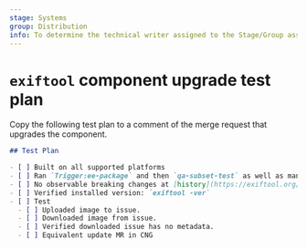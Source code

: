 ```yaml
---
stage: Systems
group: Distribution
info: To determine the technical writer assigned to the Stage/Group associated with this page, see https://handbook.gitlab.com/handbook/product/ux/technical-writing/#assignments
---
```


# `exiftool` component upgrade test plan

Copy the following test plan to a comment of the merge request that upgrades the component.

```markdown
## Test Plan

- [ ] Built on all supported platforms
- [ ] Ran `Trigger:ee-package` and then `qa-subset-test` as well as manual `qa-remaining-test-manual` CI jobs on `gitlab.com`.
- [ ] No observable breaking changes at [history](https://exiftool.org/history.html).
- [ ] Verified installed version: `exiftool -ver`
- [ ] Test
  - [ ] Uploaded image to issue.
  - [ ] Downloaded image from issue.
  - [ ] Verified downloaded issue has no metadata.
  - [ ] Equivalent update MR in CNG
```
